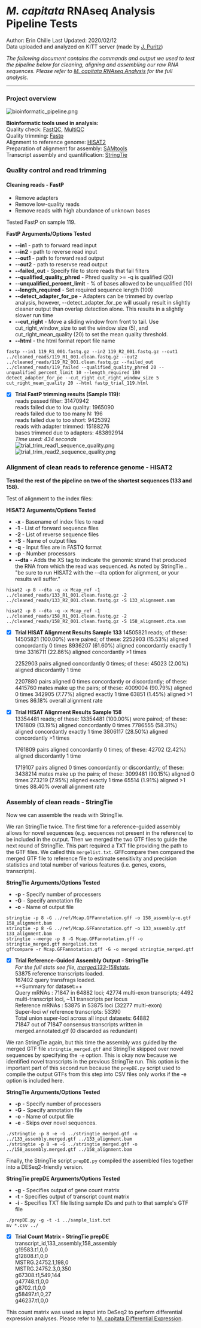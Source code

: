 # *M. capitata* RNAseq Analysis Pipeline Tests

Author: Erin Chille 
Last Updated: 2020/02/12  
Data uploaded and analyzed on KITT server (made by [J. Puritz](https://github.com/jpuritz))  

*The following document contains the commands and output we used to test the pipeline below for cleaning, aligning and assembling our raw RNA sequences. Please refer to [M. capitata RNAseq Analysis](https://github.com/echille/Montipora_OA_Development_Timeseries/blob/master/mcap_rnaseq_analysis.md) for the full analysis.*

---

### Project overview

![bioinformatic_pipeline.png](https://raw.githubusercontent.com/echille/Montipora_OA_Development_Timeseries/master/_images/bioinformatic_pipeline.png)  

**Bioinformatic tools used in analysis:**  
Quality check: [FastQC](https://www.bioinformatics.babraham.ac.uk/projects/fastqc/), [MultiQC](https://multiqc.info/)  
Quality trimming: [Fastp](https://github.com/OpenGene/fastp)  
Alignment to reference genome: [HISAT2](https://ccb.jhu.edu/software/hisat2/index.shtml)  
Preparation of alignment for assembly: [SAMtools](http://www.htslib.org/doc/samtools.html)  
Transcript assembly and quantification: [StringTie](https://ccb.jhu.edu/software/stringtie/) 

### Quality control and read trimming

#### Cleaning reads - FastP
- Remove adapters
- Remove low-quality reads
- Remove reads with high abundance of unknown bases

Tested FastP on sample 119.

**FastP Arguments/Options Tested**  
- **--in1** - path to forward read input  
- **--in2** - path to reverse read input  
- **--out1** - path to forward read output  
- **--out2** - path to reservse read output  
- **--failed_out** - Specify file to store reads that fail filters  
- **--qualified_quality_phred** - Phred quality >= -q is qualified (20)
- **--unqualified_percent_limit** - % of bases allowed to be unqualified (10)  
- **--length_required** - Set required sequence length (100)
- **--detect_adapter_for_pe** - Adapters can be trimmed by overlap analysis, however, --detect_adapter_for_pe will usually result in slightly cleaner output than overlap detection alone. This results in a slightly slower run time  
- **--cut_right** - Move a sliding window from front to tail. Use cut_right_window_size to set the window size (5), and cut_right_mean_quality (20) to set the mean quality threshold.  
- **--html** - the html format report file name

```
fastp --in1 119_R1_001.fastq.gz --in2 119_R2_001.fastq.gz --out1 ../cleaned_reads/119_R1_001.clean.fastq.gz --out2 ../cleaned_reads/119_R2_001.clean.fastq.gz --failed_out ../cleaned_reads/119_failed --qualified_quality_phred 20 --unqualified_percent_limit 10 --length_required 100 detect_adapter_for_pe --cut_right cut_right_window_size 5 cut_right_mean_quality 20 --html fastp_trial_119.html
```
- [x] **Trial FastP trimming results (Sample 119):**  
reads passed filter: 31470942  
reads failed due to low quality: 1965090  
reads failed due to too many N: 196  
reads failed due to too short: 9425392  
reads with adapter trimmed: 15188276  
bases trimmed due to adapters: 483892914  
*Time used: 434 seconds*   
![trial_trim_read1_sequence_quality.png](https://github.com/echille/Montipora_OA_Development_Timeseries/blob/master/Output/commandtests/trial_trim_read1_sequence_quality.png?raw=true)  
![trial_trim_read2_sequence_quality.png](https://github.com/echille/Montipora_OA_Development_Timeseries/blob/master/Output/commandtests/trial_trim_read2_sequence_quality.png?raw=true)


### Alignment of clean reads to reference genome - HISAT2

**Tested the rest of the pipeline on two of the shortest sequences (133 and 158).**

Test of alignment to the index files:

**HISAT2 Arguments/Options Tested**   
- **-x <hisat2-idx>** - Basename of index files to read  
- **-1 <m1>** - List of forward sequence files  
- **-2 <m1>** - List of reverse sequence files  
- **-S** - Name of output files
- **-q** - Input files are in FASTQ format  
- **-p** - Number processors
- **--dta** - Adds the XS tag to indicate the genomic strand that produced the RNA from which the read was sequenced. As noted by StringTie... "be sure to run HISAT2 with the --dta option for alignment, or your results will suffer."

```
hisat2 -p 8 --dta -q -x Mcap_ref -1 ../cleaned_reads/133_R1_001.clean.fastq.gz -2 ../cleaned_reads/133_R2_001.clean.fastq.gz -S 133_alignment.sam

hisat2 -p 8 --dta -q -x Mcap_ref -1 ../cleaned_reads/158_R1_001.clean.fastq.gz -2 ../cleaned_reads/158_R2_001.clean.fastq.gz -S 158_alignment.dta.sam
```

- [x] **Trial HISAT Alignment Results Sample 133**
14505821 reads; of these:
  14505821 (100.00%) were paired; of these:
    2252903 (15.53%) aligned concordantly 0 times
    8936207 (61.60%) aligned concordantly exactly 1 time
    3316711 (22.86%) aligned concordantly >1 times
    
    2252903 pairs aligned concordantly 0 times; of these:
      45023 (2.00%) aligned discordantly 1 time
    
    2207880 pairs aligned 0 times concordantly or discordantly; of these:
      4415760 mates make up the pairs; of these:
        4009004 (90.79%) aligned 0 times
        342905 (7.77%) aligned exactly 1 time
        63851 (1.45%) aligned >1 times
86.18% overall alignment rate
- [x] **Trial HISAT Alignment Results Sample 158**   
13354481 reads; of these:
  13354481 (100.00%) were paired; of these:
    1761809 (13.19%) aligned concordantly 0 times
    7786555 (58.31%) aligned concordantly exactly 1 time
    3806117 (28.50%) aligned concordantly >1 times
    
    1761809 pairs aligned concordantly 0 times; of these:
      42702 (2.42%) aligned discordantly 1 time
    
    1719107 pairs aligned 0 times concordantly or discordantly; of these:
      3438214 mates make up the pairs; of these:
        3099481 (90.15%) aligned 0 times
        273219 (7.95%) aligned exactly 1 time
        65514 (1.91%) aligned >1 times
88.40% overall alignment rate

### Assembly of clean reads - StringTie

Now we can assemble the reads with StringTie.

We ran StringTie twice. The first time for a reference-guided assembly allows for novel sequences (e.g. sequences not present in the reference) to be included in the output. Then we merged the two GTF files to guide the next round of StringTie. This part required a TXT file providing the path to the GTF files. We called this ```mergelist.txt```. GFFcompare then compared the merged GTF file to reference file to estimate sensitivity and precision statistics and total number of various features (i.e. genes, exons, transcripts). 

**StringTie Arguments/Options Tested**  
- **-p** - Specify number of processers
- **-G** - Specify annotation file
- **-o** - Name of output file

```
stringtie -p 8 -G ../ref/Mcap.GFFannotation.gff -o 158_assembly-e.gtf 158_alignment.bam
stringtie -p 8 -G ../ref/Mcap.GFFannotation.gff -o 133_assembly.gtf 133_alignment.bam
stringtie --merge -p 8 -G Mcap.GFFannotation.gff -o stringtie_merged.gtf mergelist.txt
gffcompare -r Mcap.GFFannotation.gff -G -o merged stringtie_merged.gtf
```

- [x] **Trial Reference-Guided Assembly Output - StringTie**  
*For the full stats see file, [merged.133-158stats](https://github.com/echille/Montipora_OA_Development_Timeseries/blob/master/Output/commandtests/merged.133-158stats).*  
53875 reference transcripts loaded.  
167402 query transfrags loaded.  
++Summary for dataset:++  
Query mRNAs :   71847 in   64882 loci; 42774 multi-exon transcripts; 4492 multi-transcript loci, ~1.1 transcripts per locus  
Reference mRNAs :   53875 in   53875 loci  (32277 multi-exon)  
Super-loci w/ reference transcripts: 53390  
Total union super-loci across all input datasets: 64882   
71847 out of 71847 consensus transcripts written in merged.annotated.gtf (0 discarded as redundant)  


We ran StringTie again, but this time the assembly was guided by the merged GTF file ```stringtie_merged.gtf``` and StringTie skipped over novel sequences by specifying the ```-e``` option. This is okay now because we identified novel transcripts in the previous StringTie run. This option is the important part of this second run because the ```prepDE.py``` script used to compile the output GTFs from this step into CSV files only works if the -e option is included here.

**StringTie Arguments/Options Tested**  
- **-p** - Specify number of processers
- **-G** - Specify annotation file
- **-o** - Name of output file
- **-e** - Skips over novel sequences. 
```
./stringtie -p 8 -e -G ../stringtie_merged.gtf -o ../133_assembly.merged.gtf ../133_alignment.bam
./stringtie -p 8 -e -G ../stringtie_merged.gtf -o ../158_assembly.merged.gtf ../158_alignment.bam
```

Finally, the StringTie script ```prepDE.py``` compiled the assembled files together into a DESeq2-friendly version.

**StringTie prepDE Arguments/Options Tested**
- **-g** - Specifies output of gene count matrix
- **-t** - Specifies output of transcript count matrix
- **-i** - Specifies TXT file listing sample IDs and path to that sample's GTF file
```
./prepDE.py -g -t -i ../sample_list.txt
mv *.csv ../
```

- [x] **Trial Count Matrix - StringTie prepDE**  
transcript_id,133_assembly,158_assembly  
g19583.t1,0,0  
g12808.t1,0,0  
MSTRG.24752.1,198,0  
MSTRG.24752.3,0,350  
g67308.t1,549,144  
g47748.t1,0,0  
g8702.t1,0,0  
g58497.t1,0,27  
g46237.t1,0,0  

This count matrix was used as input into DeSeq2 to perform differential expression analyses. Please refer to [M. capitata Differential Expression]().